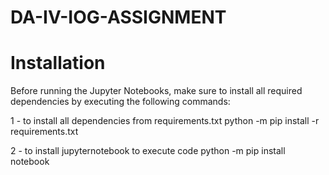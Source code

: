# DA-IV-IOG-ASSIGNMENT

# Installation

Before running the Jupyter Notebooks, make sure to install all required dependencies by executing the following commands: 

1 - to install all dependencies from requirements.txt 
python -m pip install -r requirements.txt

2 - to install jupyternotebook to execute code
python -m pip install notebook


